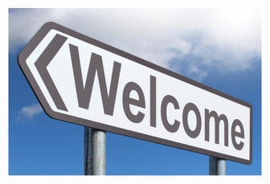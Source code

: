 ![welcome](https://github.com/voidhofer/voidhofer.github.io/blob/master/images/welcome.jpg?raw=true "Welcome")
